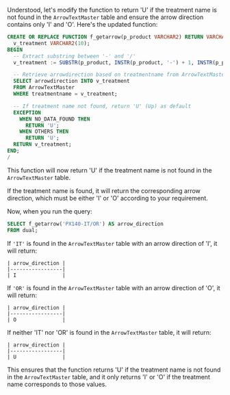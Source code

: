 Understood, let's modify the function to return 'U' if the treatment name is not found in the `ArrowTextMaster` table and ensure the arrow direction contains only 'I' and 'O'. Here's the updated function:

```sql
CREATE OR REPLACE FUNCTION f_getarrow(p_product VARCHAR2) RETURN VARCHAR2 AS
  v_treatment VARCHAR2(10);
BEGIN
  -- Extract substring between '-' and '/'
  v_treatment := SUBSTR(p_product, INSTR(p_product, '-') + 1, INSTR(p_product, '/') - INSTR(p_product, '-') - 1);

  -- Retrieve arrowdirection based on treatmentname from ArrowTextMaster
  SELECT arrowdirection INTO v_treatment
  FROM ArrowTextMaster
  WHERE treatmentname = v_treatment;

  -- If treatment name not found, return 'U' (Up) as default
  EXCEPTION
    WHEN NO_DATA_FOUND THEN
      RETURN 'U';
    WHEN OTHERS THEN
      RETURN 'U';
  RETURN v_treatment;
END;
/
```

This function will now return 'U' if the treatment name is not found in the `ArrowTextMaster` table. 

If the treatment name is found, it will return the corresponding arrow direction, which must be either 'I' or 'O' according to your requirement. 

Now, when you run the query:

```sql
SELECT f_getarrow('PX140-IT/OR') AS arrow_direction
FROM dual;
```

If `'IT'` is found in the `ArrowTextMaster` table with an arrow direction of 'I', it will return:

```plaintext
| arrow_direction |
|-----------------|
| I               |
```

If `'OR'` is found in the `ArrowTextMaster` table with an arrow direction of 'O', it will return:

```plaintext
| arrow_direction |
|-----------------|
| O               |
```

If neither 'IT' nor 'OR' is found in the `ArrowTextMaster` table, it will return:

```plaintext
| arrow_direction |
|-----------------|
| U               |
```

This ensures that the function returns 'U' if the treatment name is not found in the `ArrowTextMaster` table, and it only returns 'I' or 'O' if the treatment name corresponds to those values.